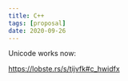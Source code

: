 ```yaml
---
title: C++
tags: [proposal]
date: 2020-09-26
---
```


Unicode works now:

<https://lobste.rs/s/tijvfk#c_hwidfx>
